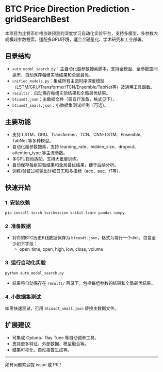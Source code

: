 # BTC Price Direction Prediction - gridSearchBest

本项目为比特币价格涨跌预测的深度学习自动化实验平台，支持多模型、多参数大规模超参数搜索，适配多GPU环境，适合金融量化、学术研究和工业部署。

## 目录结构

- `auto_model_search.py`：主自动化超参数搜索脚本，支持全模型、全参数空间遍历，自动保存每组实验结果和全局最优。
- `unified_models.py`：集成所有主流时序深度模型（LSTM/GRU/Transformer/TCN/Ensemble/TabNet等）及通用工具函数。
- `results/`：自动保存每组实验结果和全局最优结果。
- `btcusdt.json`：主数据文件（需自行准备，格式见下）。
- `btcusdt_small.json`：小数据集测试样例（可选）。

## 主要功能

- 支持 LSTM、GRU、Transformer、TCN、CNN-LSTM、Ensemble、TabNet 等多种模型。
- 自动化超参数搜索，支持 learning_rate、hidden_size、dropout、attention_type 等主流参数。
- 多GPU自动适配，支持大批量训练。
- 自动保存每组实验结果和全局最优结果，便于后续分析。
- 训练/验证过程输出详细日志和多指标（acc、auc、f1等）。

## 快速开始

### 1. 安装依赖

```bash
pip install torch torchvision scikit-learn pandas numpy
```

### 2. 准备数据

- 将你的BTC历史K线数据保存为 `btcusdt.json`，格式为每行一个dict，包含至少如下字段：
  - open_time, open, high, low, close, volume

### 3. 运行自动化实验

```bash
python auto_model_search.py
```

- 结果将自动保存在 `results/` 目录下，包括每组参数的结果和全局最优结果。

### 4. 小数据集测试

如需快速测试，可用 `btcusdt_small.json` 替换主数据文件。

## 扩展建议

- 可集成 Optuna、Ray Tune 等自动调参工具。
- 支持更多特征、外部数据、模型融合等。
- 结果可视化、自动报告生成等。

---

如有问题欢迎提 issue 或 PR！ 
